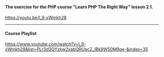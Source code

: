 #### The exercise for the PHP course "Learn PHP The Right Way" lesson 2.1.

https://youtu.be/I_9-xWmkh28

---
#### Course Playlist
https://www.youtube.com/watch?v=I_9-xWmkh28&list=PLr3d3QYzkw2xabQRUpcZ_IBk9W50M9pe-&index=35
